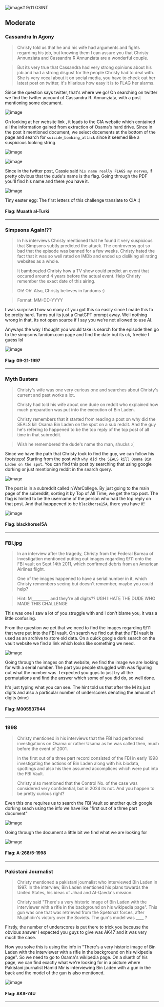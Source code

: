 ![image](https://github.com/user-attachments/assets/5a3162e2-c796-48e6-be89-5db9304c9448)# 9/11 OSINT

## Moderate

### Cassandra In Agony

> Christy told us that he and his wife had arguments and fights regarding his job, but knowing them I can assure you that Christy Annunziata and Cassandra R Annunziata are a wonderful couple.

> But its very true that Cassandra had very strong opinions about his job and had a strong disgust for the people Christy had to deal with. She is very vocal about it on social media, you have to check out her latest post on twitter, it's hilarious how easy it is to FLAG her alarms.

Since the question says twitter, that's where we go! On searching on twitter we find the twitter account of Cassandra R. Annunziata, with a post mentioning some document.

![image](https://github.com/user-attachments/assets/fb15c773-437e-48f9-b568-4fb1af77e0b2)

On looking at her website link , it leads to the CIA website which contained all the information gained from extraction of Osama's hard drive. Since in the post it mentioned document, we select docements at the bottom of the page and search for `suicide_bombing_attack` since it seemed like a suspicious looking string. 

![image](https://github.com/user-attachments/assets/e7530636-9eb0-4ea7-9546-72cdf3139a9b)

![image](https://github.com/user-attachments/assets/4d004332-1eba-45c6-98a2-3dd0312e6a09)

Since in the twitter post, Cassie said `his name really FLAGS my nerves`, if pretty obvious that the dude's name is the flag. Going through the PDF you'll find his name and there you have it.

![image](https://github.com/user-attachments/assets/c5465c7c-b80f-4f32-a3d8-67b9398d6a2b)

Tiny easter egg: The first letters of this challenge translate to CIA :)

#### Flag: Muaath al-Turki

---

### Simpsons Again!??

> In his interviews Christy mentioned that he found it very suspicious that Simpsons subtly predicted the attack. The controversy got so bad that the episode was banned for a few weeks. Christy hated the fact that it was so well rated on IMDb and ended up disliking all rating websites as a whole.
> 
> It bamboozled Christy how a TV show could predict an event that occured around 4 years before the actual event. Help Christy remember the exact date of this airing.
> 
> Oh! Oh! Also, Christy believes in fandoms :)

> Format: MM-DD-YYYY

I was surprised how so many of you got this so easily since I made this to be pretty hard. Turns out its just a ChatGPT prompt away. Well nothing wrong in that, its not open source if I say you we're not allowed to use AI. 

Anyways the way I thought you would take is search for the episode then go to the simpsons.fandom.com page and find the date but its ok, freebie I guess lol

![image](https://github.com/user-attachments/assets/c111a537-d3e8-4d10-86f4-f1cbd8bc226c)

#### Flag: 09-21-1997

---

### Myth Busters

> Christy's wife was one very curious one and searches about Christy's current and past works a lot.
>
> Christy had told his wife about one dude on reddit who explained how much preparation was put into the execution of Bin Laden.
>
> Christy remembers that it started from reading a post on why did the SEALS kill Osama Bin Laden on the spot on a sub reddit. And the guy he's refering to happened to be the top reply of the top post of all time in that subreddit.

> Wish he remembered the dude's name tho man, shucks :(


Since we have the path that Christy took to find the guy, we can follow his footsteps! Starting from the post with `why did the SEALS kill Osama Bin Laden on the spot`. You can find this post by searching that using google dorking or just mentioning reddit in the search query.

![image](https://github.com/user-attachments/assets/cc5fbfb5-0825-46bb-aec4-0c208941180c)

The post is in a subreddit called r/WarCollege. By just going to the main page of the subreddit, sorting it by Top of All Time, we get the top post. The flag is hinted to be the username of the person who had the top reply on that post. And that happpened to be `blackhorse15A`, there you have it!

![image](https://github.com/user-attachments/assets/c8780ba5-a1f0-42ad-a782-f72e85fe9547)

#### Flag: blackhorse15A

---

### FBI.jpg

> In an interview after the tragedy, Christy from the Federal Bureau of Investigation mentioned putting out images regarding 9/11 onto the FBI vault on Sept 14th 2011, which confirmed debris from an American Airlines flight.
>
> One of the images happened to have a serial number in it, which Christy remembers seeing but doesn't remember, maybe you could help?

> Hint: M_________ and they're all digits?? UGH I HATE THE DUDE WHO MADE THIS CHALLENGE

This was one I saw a lot of you struggle with and I don't blame you, it was a little confusing.

From the question we get that we need to find the images regarding 9/11 that were put into the FBI vault. On search we find out that the FBI vault is used as an archive to store old data. On a quick google dork search on the vault website we find a link which looks like something we need.

![image](https://github.com/user-attachments/assets/1f9d1657-0efe-4ce9-95a2-55138bef79eb)

Going through the images on that website, we find the image we are looking for with a serial number. The part you people struggled with was figuring out what the number was. I expected you guys to just try all the permutations and find the answer which some of you did do, so well done. 

It's just typing what you can see. The hint told us that after the M its just digits and also a particular number of underscores denoting the amount of digits (nine)

#### Flag: M005537944

---

### 1998

> Christy mentioned in his interviews that the FBI had performed investigations on Osama or rather Usama as he was called then, much before the event of 2001.
>
> In the first out of a three part record consisted of the FBI in early 1998 investigating the actions of Bin Laden along with his biodata, spottings and also his then assumed accomplices which were put into the FBI Vault.
>
> Christy also mentioned that the Control No. of the case was considered very confidential, but in 2024 its not. And you happen to be pretty curious right?

Even this one requires us to search the FBI Vault so another quick google dorking seach using the info we have like "first out of a three part document"

![image](https://github.com/user-attachments/assets/096db60a-98bb-4fd5-a686-47ca82cef369)

Going through the document a little bit we find what we are looking for

![image](https://github.com/user-attachments/assets/136a6498-fe8d-4772-9ebc-e0db6b9b751a)

#### Flag: A-268/5-1998

---

### Pakistani Journalist

> Christy mentioned a pakistani journalist who interviewed Bin Laden in 1997. In the interview, Bin Laden mentioned his plans towards the United States, his ideas of Jihad and Al-Qaeda's mission.
>
> Christy said "There's a very historic image of Bin Laden with the interviewer with a rifle in the background on his wikipedia page". This gun was one that was retrieved from the Spetsnaz forces, after Mujahidin's victory over the Soviets. The gun's model was ____ ?

Firstly, the number of underscores is put there to trick you because the obvious answer I expected you guys to give was AK47 and it was very much the case.

How you solve this is using the info in "There's a very historic image of Bin Laden with the interviewer with a rifle in the background on his wikipedia page". So we need to go to Osama's wikipedia page. On a slueth of his page, we can find exactly what we're looking for in a picture where Pakistani journalist Hamid Mir is interviewing Bin Laden with a gun in the back and the model of the gun is also mentioned.

![image](https://github.com/user-attachments/assets/4d4834f1-c15e-402a-b54d-6aeee1d4a0d1)


#### Flag: AKS-74U

---


